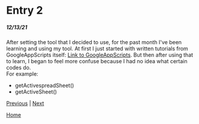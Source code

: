 # Entry 2
##### 12/13/21

After setting the tool that I decided to use, for the past month I've been learning and using my tool. At first I just started with written tutorials from GoogleAppScripts itself: [Link to GoogleAppScripts](https://developers.google.com/apps-script). But then after using that to learn, I began to feel more confuse because I had no idea what certain codes do. <br>
For example: <br>
* getActivespreadSheet()
* getActiveSheet()




[Previous](entry01.md) | [Next](entry03.md)

[Home](../README.md)
